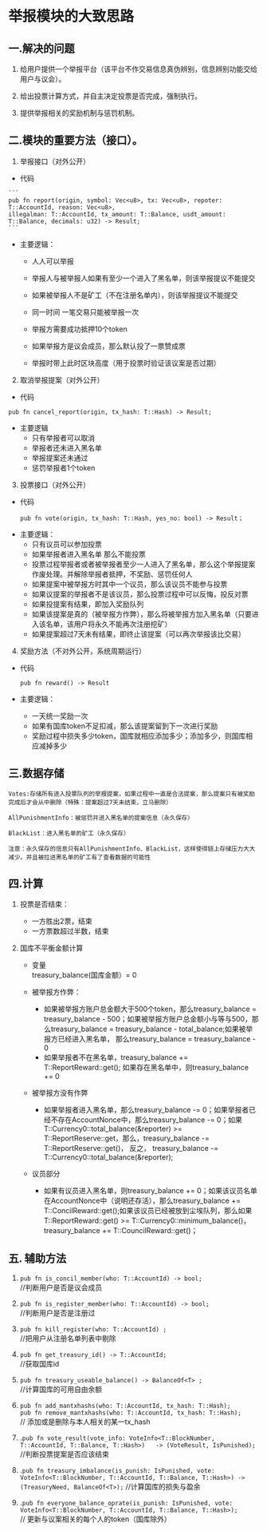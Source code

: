 # 举报模块的大致思路
##  一.解决的问题
   1. 给用户提供一个举报平台（该平台不作交易信息真伪辨别，信息辨别功能交给用户与议会）。  
   
   2. 给出投票计算方式，并自主决定投票是否完成，强制执行。  
   
   3. 提供举报相关的奖励机制与惩罚机制。  
   
##  二.模块的重要方法（接口）。  

   1. 举报接口（对外公开）  
   * 代码 
   
    ```  
    pub fn report(origin, symbol: Vec<u8>, tx: Vec<u8>, repoter: T::AccountId, reason: Vec<u8>,
    illegalman: T::AccountId, tx_amount: T::Balance, usdt_amount: T::Balance, decimals: u32) -> Result; 
    ```   
   * 主要逻辑： 
      - 人人可以举报
	  - 举报人与被举报人如果有至少一个进入了黑名单，则该举报提议不能提交
	  - 如果被举报人不是矿工（不在注册名单内），则该举报提议不能提交
	  - 同一时间 一笔交易只能被举报一次
	  - 举报方需要成功抵押10个token
			
	  - 如果举报方是议会成员，那么默认投了一票赞成票
	  - 举报时带上此时区块高度（用于投票时验证该议案是否过期）
	  
   2. 取消举报提案（对外公开）  
   * 代码  
   ```
   pub fn cancel_report(origin, tx_hash: T::Hash) -> Result;
   ```
   * 主要逻辑
      - 只有举报者可以取消
      - 举报者还未进入黑名单
      - 举报提案还未通过
      - 惩罚举报者1个token
   
			
			
   3. 投票接口（对外公开）  
   * 代码  
		``` 
		pub fn vote(origin, tx_hash: T::Hash, yes_no: bool) -> Result；  
		```  
   * 主要逻辑：
        - 只有议员可以参加投票
        - 如果举报者进入黑名单 那么不能投票
        - 投票过程举报者或者被举报者至少一人进入了黑名单，那么这个举报提案作废处理。并解除举报者抵押，不奖励、惩罚任何人
        - 如果提案中被举报方时其中一个议员，那么该议员不能参与投票
        - 如果议提案的举报者不是该议员，那么投票过程中可以反悔，投反对票
        - 如果投提案有结果，即加入奖励队列
        - 如果该提案是真的（被举报方作弊），那么将被举报方加入黑名单（只要进入该名单，该用户将永久不能再次注册挖矿）
        - 如果提案超过7天未有结果，即终止该提案（可以再次举报该比交易）
   4. 奖励方法（不对外公开，系统周期运行）
   * 代码  
		``` 
		pub fn reward() -> Result   
		```
	
   * 主要逻辑：
        - 一天统一奖励一次
        - 如果有国库token不足扣减，那么该提案留到下一次进行奖励
        - 奖励过程中损失多少token，国库就相应添加多少；添加多少，则国库相应减掉多少			
			
			
## 三.数据存储
	Votes:存储所有进入投票队列的举报提案，如果过程中一直是合法提案，那么提案只有被奖励完成后才会从中删除（特殊：提案超过7天未结束，立马删除）  
	
	AllPunishmentInfo：被惩罚并进入黑名单的提案信息（永久保存）  
	
	BlackList：进入黑名单的矿工（永久保存）
	
	注意：永久保存的信息只有AllPunishmentInfo、BlackList，这样使得链上存储压力大大减少。并且被拉进黑名单的矿工有了查看数据的可能性		
	
## 四.计算
   1. 投票是否结束：
		- 一方胜出2票，结束
		- 一方票数超过半数，结束
		
   2. 国库不平衡金额计算		
	
		* 变量  
		treasury_balance(国库金额）= 0
		
		* 被举报方作弊：
			- 如果被举报方账户总金额大于500个token，那么treasury_balance = treasury_balance - 500；如果被举报方账户总金额小与等与500，那么treasury_balance = treasury_balance - total_balance;如果被举报方已经进入黑名单， 那么treasury_balance = treasury_balance - 0
			- 如果举报者不在黑名单，treasury_balance += T::ReportReward::get(); 如果存在黑名单中，则treasury_balance += 0		
		* 被举报方没有作弊
			- 如果举报者进入黑名单，那么treasury_balance -= 0；如果举报者已经不存在AccountNonce中，那么treasury_balance -= 0；如果T::Currency0::total_balance(&reporter) >= T::ReportReserve::get，那么，treasury_balance -= T::ReportReserve::get()， 反之，  treasury_balance -= T::Currency0::total_balance(&reporter);		
			
		* 议员部分
			- 如果有议员进入黑名单，则treasury_balance += 0；如果该议员名单在AccountNonce中（说明还存活），那么treasury_balance += T::ConcilReward::get();如果该议员已经被放到尘埃队列，那么如果T::ReportReward::get() >= T::Currency0::minimum_balance()，  treasury_balance += T::CouncilReward::get()；
			
## 五. 辅助方法
   1. `pub fn is_concil_member(who: T::AccountId) -> bool;`  
	//判断用户是否是议会成员
	
   2. `pub fn is_register_member(who: T::AccountId) -> bool;`  
	//判断用户是否是注册过
	
   3. `pub fn kill_register(who: T::AccountId) ;`  
	//把用户从注册名单列表中剔除
	
   4. `pub fn get_treasury_id() -> T::AccountId;`  
	//获取国库id
	
   5. `pub fn treasury_useable_balance() -> BalanceOf<T> ;`  
	//计算国库的可用自由余额
	
   6. `pub fn add_mantxhashs(who: T::AccountId, tx_hash: T::Hash);`  
	`pub fn remove_mantxhashs(who: T::AccountId, tx_hash: T::Hash);`  
	// 添加或是删除与本人相关的某一tx_hash  
	
   7. .`pub fn vote_result(vote_info: VoteInfo<T::BlockNumber, T::AccountId, T::Balance, T::Hash>)  
		-> (VoteResult, IsPunished);`  
	//判断投票提案是否应该结束
	
   8. .`pub fn treasury_imbalance(is_punish: IsPunished, vote:
	VoteInfo<T::BlockNumber, T::AccountId, T::Balance, T::Hash>) -> (TreasuryNeed, BalanceOf<T>);`
	//计算国库的损失与盈余
	
   9. .`pub fn everyone_balance_oprate(is_punish: IsPunished,
								   vote: VoteInfo<T::BlockNumber, T::AccountId, T::Balance, T::Hash>);`  
	// 更新与议案相关的每个人的token（国库除外）
	
	
	

			
		
		
	

			
